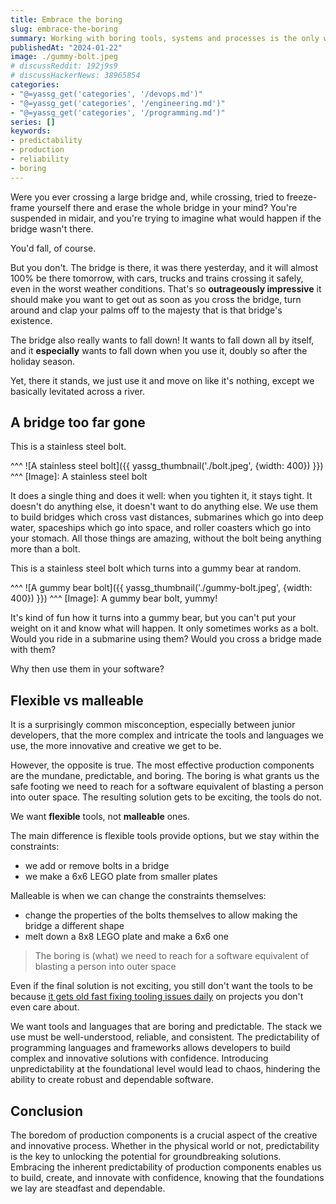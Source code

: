```yaml
---
title: Embrace the boring
slug: embrace-the-boring
summary: Working with boring tools, systems and processes is the only way to achieve innovation and creativity.
publishedAt: "2024-01-22"
image: ./gummy-bolt.jpeg
# discussReddit: 192j9s9
# discussHackerNews: 38965854
categories:
- "@=yassg_get('categories', '/devops.md')"
- "@=yassg_get('categories', '/engineering.md')"
- "@=yassg_get('categories', '/programming.md')"
series: []
keywords:
- predictability
- production
- reliability
- boring
---
```


Were you ever crossing a large bridge and, while crossing, tried to freeze-frame yourself there and erase the whole bridge in your mind?
You're suspended in midair, and you're trying to imagine what would happen if the bridge wasn't there.

You'd fall, of course.

But you don't. The bridge is there, it was there yesterday, and it will almost 100% be there tomorrow, with cars, trucks and trains crossing it safely, even in the worst weather conditions. 
That's so **outrageously impressive** it should make you want to get out as soon as you cross the bridge, turn around and clap your palms off to the majesty that is that bridge's existence.

The bridge also really wants to fall down! It wants to fall down all by itself, and it **especially** wants to fall down when you use it, doubly so after the holiday season. 

Yet, there it stands, we just use it and move on like it's nothing, except we basically levitated across a river.

## A bridge too far gone

This is a stainless steel bolt.

^^^
![A stainless steel bolt]({{ yassg_thumbnail('./bolt.jpeg', {width: 400}) }})
^^^ [Image]: A stainless steel bolt

It does a single thing and does it well: when you tighten it, it stays tight. It doesn't do anything else, it doesn't want to do anything else.
We use them to build bridges which cross vast distances, submarines which go into deep water, spaceships which go into space, and roller coasters which go into your stomach.
All those things are amazing, without the bolt being anything more than a bolt.

This is a stainless steel bolt which turns into a gummy bear at random.

^^^
![A gummy bear bolt]({{ yassg_thumbnail('./gummy-bolt.jpeg', {width: 400}) }})
^^^ [Image]: A gummy bear bolt, yummy!

It's kind of fun how it turns into a gummy bear, but you can't put your weight on it and know what will happen. It only sometimes works as a bolt.
Would you ride in a submarine using them? Would you cross a bridge made with them?

Why then use them in your software?

## Flexible vs malleable

It is a surprisingly common misconception, especially between junior developers, that the more complex and intricate the tools and languages we use, the more innovative and creative we get to be.

However, the opposite is true. The most effective production components are the mundane, predictable, and boring. The boring is what grants us the safe footing we need to reach for a software equivalent of blasting a person into outer space. The resulting solution gets to be exciting, the tools do not.

We want **flexible** tools, not **malleable** ones.

The main difference is flexible tools provide options, but we stay within the constraints:
- we add or remove bolts in a bridge
- we make a 6x6 LEGO plate from smaller plates

Malleable is when we can change the constraints themselves:
- change the properties of the bolts themselves to allow making the bridge a different shape
- melt down a 8x8 LEGO plate and make a 6x6 one

> The boring is (what) we need to reach for a software equivalent of blasting a person into outer space

Even if the final solution is not exciting, you still don't want the tools to be because [it gets old fast fixing tooling issues daily](http://www.sarahmei.com/blog/2013/11/11/why-you-should-never-use-mongodb/comment-page-1/) on projects you don't even care about.

We want tools and languages that are boring and predictable. The stack we use must be well-understood, reliable, and consistent. The predictability of programming languages and frameworks allows developers to build complex and innovative solutions with confidence. Introducing unpredictability at the foundational level would lead to chaos, hindering the ability to create robust and dependable software.

## Conclusion

The boredom of production components is a crucial aspect of the creative and innovative process. Whether in the physical world or not, predictability is the key to unlocking the potential for groundbreaking solutions. Embracing the inherent predictability of production components enables us to build, create, and innovate with confidence, knowing that the foundations we lay are steadfast and dependable.

